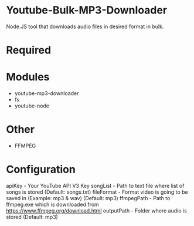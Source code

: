 # Youtube-Bulk-MP3-Downloader
Node.JS tool that downloads audio files in desired format in bulk.

# Required

# Modules 
- youtube-mp3-downloader
- fs 
- youtube-node

# Other
- FFMPEG

# Configuration

apiKey - Your YouTube API V3 Key
songList - Path to text file where list of songs is stored (Default: songs.txt)
fileFormat - Format video is going to be saved in (Example: mp3 & wav) (Default: mp3)
ffmpegPath - Path to ffmpeg.exe which is downloaded from https://www.ffmpeg.org/download.html
outputPath - Folder where audio is stored (Default: mp3)
